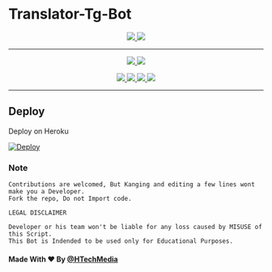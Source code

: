 # Translator-Tg-Bot

  </a>
</p>
<p align="center">
  <a href="https://github.com/HTechMediaYT/Translator-Tg-Bot/stars">
    <img src="https://img.shields.io/github/stars/HTechMediaYT/Translator-Tg-Bot?label=Star&style=social"
  </a>
  
  <a href="https://github.com/HTechMediaYT/Translator-Tg-Bot/fork">
    <img src="https://img.shields.io/github/forks/HTechMediaYT/Translator-Tg-Bot?label=Fork&style=social">
  </a>  

---
    
<p align="center">
  <a href="https://www.youtube.com/channel/UCrAM4Fg0zn7uLgAAfII-SWQ">
    <img src="https://img.shields.io/badge/youtube-grey?style=for-the-badge&logo=youtube"/>
  </a>
  <a href="https://github.com/HTechMediaYT">
    <img src="https://img.shields.io/github/followers/HTechMediaYT?label=GitHub&logo=github&style=for-the-badge&color=blue"/>
  </a>  
</p>  
<p align="center">  
  <a href="https://instagram.com/h_tech_media">
    <img src="https://img.shields.io/badge/Instagram-grey?style=for-the-badge&logo=instagram"/>
  </a>
  <a href="https://www.facebook.com/HTechMediaYT">
    <img src="https://img.shields.io/badge/facebook-grey?style=for-the-badge&logo=facebook"/>
  </a> 
  <a href="https://telegram.me/HTechMedia">
    <img src="https://img.shields.io/badge/Telegram-grey?style=for-the-badge&logo=telegram"/>
  </a>
  <a href="https://telegram.me/HTechMediaSupport">
    <img src="https://img.shields.io/badge/Support-grey?style=for-the-badge&logo=telegram"/>
  </a>  
</p>

--- 

## Deploy

Deploy on Heroku

[![Deploy](https://www.herokucdn.com/deploy/button.svg)](https://heroku.com/deploy?template=https://github.com/HTechMediaYT/Translator-Tg-Bot/)
    
### Note

```
Contributions are welcomed, But Kanging and editing a few lines wont make you a Developer.
Fork the repo, Do not Import code.

```
  
```
LEGAL DISCLAIMER

Developer or his team won't be liable for any loss caused by MISUSE of this Script.
This Bot is Indended to be used only for Educational Purposes.

```
    
#### Made With ❤ By [@HTechMedia](https://telegram.dog/HTechMedia)    

